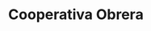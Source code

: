 ---
title: "Cooperativa Obrera"
url: /bahia-blanca/cooperativa-obrera-rodriguez/
shop: comodidad
---